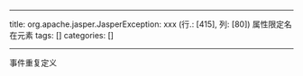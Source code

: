 
--- 
title:  org.apache.jasper.JasperException: xxx (行.: [415], 列: [80]) 属性限定名在元素 
tags: []
categories: [] 

---
事件重复定义
